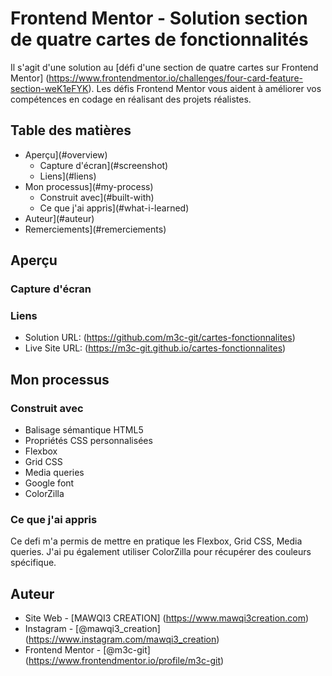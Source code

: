 # Frontend Mentor - Solution section de quatre cartes de fonctionnalités

Il s'agit d'une solution au [défi d'une section de quatre cartes sur Frontend Mentor] (https://www.frontendmentor.io/challenges/four-card-feature-section-weK1eFYK). Les défis Frontend Mentor vous aident à améliorer vos compétences en codage en réalisant des projets réalistes. 

## Table des matières

- Aperçu](#overview)
  - Capture d'écran](#screenshot)
  - Liens](#liens)
- Mon processus](#my-process)
  - Construit avec](#built-with)
  - Ce que j'ai appris](#what-i-learned)
- Auteur](#auteur)
- Remerciements](#remerciements)


## Aperçu

### Capture d'écran

### Liens

- Solution URL: (https://github.com/m3c-git/cartes-fonctionnalites)
- Live Site URL: (https://m3c-git.github.io/cartes-fonctionnalites)

## Mon processus

### Construit avec

- Balisage sémantique HTML5
- Propriétés CSS personnalisées
- Flexbox
- Grid CSS
- Media queries
- Google font
- ColorZilla



### Ce que j'ai appris

Ce defi m'a permis de mettre en pratique les Flexbox, Grid CSS, Media queries. J'ai pu également utiliser ColorZilla pour récupérer des couleurs spécifique.

## Auteur

- Site Web - [MAWQI3 CREATION] (https://www.mawqi3creation.com)
- Instagram - [@mawqi3_creation] (https://www.instagram.com/mawqi3_creation)
- Frontend Mentor - [@m3c-git] (https://www.frontendmentor.io/profile/m3c-git)